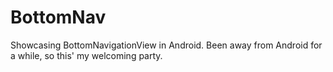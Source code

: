 # BottomNav

Showcasing BottomNavigationView in Android.
Been away from Android for a while, so this' my welcoming party.
